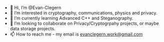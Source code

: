 - 👋 Hi, I’m @Evan-Clegern
- 👀 I’m interested in cryptography, communications, physics and privacy.
- 🌱 I’m currently learning Advanced C++ and Steganography.
- 💞️ I’m looking to collaborate on Privacy/Cryptogrpahy projects, or maybe data storage projects.
- 📫 How to reach me - my email is evanclegern.work@gmail.com

<!---
Evan-Clegern/Evan-Clegern is a ✨ special ✨ repository because its `README.md` (this file) appears on your GitHub profile.
You can click the Preview link to take a look at your changes.
--->
